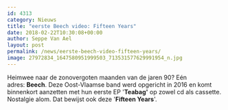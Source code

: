 ```yaml
---
id: 4313
category: Nieuws
title: "eerste Beech video: Fifteen Years"
date: 2018-02-22T10:30:08+00:00
author: Seppe Van Ael
layout: post
permalink: /news/eerste-beech-video-fifteen-years/
image: 27972834_1647580951999503_713531577629991954_n.jpg
---
```

Heimwee naar de zonovergoten maanden van de jaren 90? Eén adres: **Beech**. Deze Oost-Vlaamse band werd opgericht in 2016 en komt binnenkort aanzetten met hun eerste EP '**Teabag'** op zowel cd als cassette. Nostalgie alom. Dat bewijst ook deze '**Fifteen Years**'.
